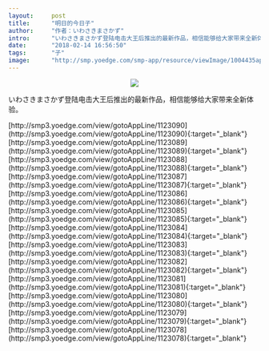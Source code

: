 ```yaml
---
layout:     post
title:      "明日的今日子"
author:     "作者：いわさきまさかず"
intro:      "いわさきまさかず登陆电击大王后推出的最新作品，相信能够给大家带来全新体验。"
date:       "2018-02-14 16:56:50"
tags:       "子"
image:      "http://smp.yoedge.com/smp-app/resource/viewImage/1004435appline.png"
---
```

<div style="text-align: center">
<p><img src="http://smp.yoedge.com/smp-app/resource/viewImage/1004435appline.png"/></p>
</div>
<p class="post-meta">
<span>いわさきまさかず登陆电击大王后推出的最新作品，相信能够给大家带来全新体验。</span>
</p>
[http://smp3.yoedge.com/view/gotoAppLine/1123090](http://smp3.yoedge.com/view/gotoAppLine/1123090){:target="_blank"}
[http://smp3.yoedge.com/view/gotoAppLine/1123089](http://smp3.yoedge.com/view/gotoAppLine/1123089){:target="_blank"}
[http://smp3.yoedge.com/view/gotoAppLine/1123088](http://smp3.yoedge.com/view/gotoAppLine/1123088){:target="_blank"}
[http://smp3.yoedge.com/view/gotoAppLine/1123087](http://smp3.yoedge.com/view/gotoAppLine/1123087){:target="_blank"}
[http://smp3.yoedge.com/view/gotoAppLine/1123086](http://smp3.yoedge.com/view/gotoAppLine/1123086){:target="_blank"}
[http://smp3.yoedge.com/view/gotoAppLine/1123085](http://smp3.yoedge.com/view/gotoAppLine/1123085){:target="_blank"}
[http://smp3.yoedge.com/view/gotoAppLine/1123084](http://smp3.yoedge.com/view/gotoAppLine/1123084){:target="_blank"}
[http://smp3.yoedge.com/view/gotoAppLine/1123083](http://smp3.yoedge.com/view/gotoAppLine/1123083){:target="_blank"}
[http://smp3.yoedge.com/view/gotoAppLine/1123082](http://smp3.yoedge.com/view/gotoAppLine/1123082){:target="_blank"}
[http://smp3.yoedge.com/view/gotoAppLine/1123081](http://smp3.yoedge.com/view/gotoAppLine/1123081){:target="_blank"}
[http://smp3.yoedge.com/view/gotoAppLine/1123080](http://smp3.yoedge.com/view/gotoAppLine/1123080){:target="_blank"}
[http://smp3.yoedge.com/view/gotoAppLine/1123079](http://smp3.yoedge.com/view/gotoAppLine/1123079){:target="_blank"}
[http://smp3.yoedge.com/view/gotoAppLine/1123078](http://smp3.yoedge.com/view/gotoAppLine/1123078){:target="_blank"}


